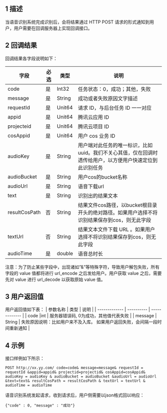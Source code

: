 
## 1 描述
当语音识别系统完成识别后，会将结果通过 HTTP POST 请求的形式通知到用户，用户需要在回调服务器上实现回调接口。

## 2 回调结果
回调结果各字段说明如下：

| 字段         | 必选      | 类型          | 说明      | 
| ------------- | ---------- | ------------- | ---------- |
| code | 是 | Int32 | 任务状态：0，成功；其他，失败 | 
| message | 是 | String | 成功或者失败原因文字描述 | 
| requestId | 是 | Unit64 | 请求 ID，与后台任务 ID 一一对应 | 
| appid | 是 | Unit64 | 腾讯云应用 ID |
| projecteid | 是 | Unit64 | 腾讯云项目 ID |
| cosAppid | 是 | Unit64 | 用户 cos 业务 ID |
| audioKey | 是 | String | 用户端对此任务的唯一标识，比如 uuid。我们不关心其值，仅在回调时透传给用户，以方便用户快速定位到此识别任务 | 
| audioBucket | 是 | String | 用户cos的bucket名称|
| audioUrl | 是 | String | 语音下载url |
| text | 是 | String | 识别出的结果文本 |
| resultCosPath | 否 | String | 结果文件cos路径，以bucket根目录开头的绝对路径。如果用户选择不将识别结果保存到cos，则无此字段 |
| textUrl | 否 | String | 结果文本文件下载 URL 。如果用户选择不将识别结果保存到cos，则无此字段|
| audioTime | 是 | double | 语音总时长 |

注意：为了防止某些字段中，出现诸如”&”等特殊字符，导致用户解包失败，所有字段的 value 值都将进行 url_encode 之后发给用户。用户获取 value 之后，需要先对 value 进行 url_decode 以获取原始 value 值。

## 3 用户返回值

用户返回值如下表：
| 参数名称           | 类型         | 说明          | 
| ------------- | ---------- | ------------- | 
|  code |int | 服务器错误码, 0为成功，其他值代表失败 |
| message  | String | 失败原因说明：比如用户来不及入库。 如果用户返回失败，会间隔一段时间重新通知  |

## 4 示例
接口样例如下所示：
```
POST http://xx.yy.com/ code=code& message=message& requestId = requestId &appid=appid& projectid=projectid& cosAppid=cosAppid& audioKey = audioKey & audioBucket = audioBucket &audioUrl = audioUrl &text=text& resultCosPath = resultCosPath & textUrl = textUrl & audioTime = audioTime
```
语音识别系统发起请求，收到请求后，用户侧需要以json格式回以响应：
```
{"code" : 0, "message" : "成功"}
```





